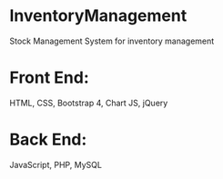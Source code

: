 # InventoryManagement
Stock Management System for inventory management 
# Front End: 
HTML, CSS, Bootstrap 4, Chart JS, jQuery
# Back End:
JavaScript, PHP, MySQL
